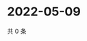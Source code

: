 # 2022-05-09

共 0 条

<!-- BEGIN WEIBO -->
<!-- 最后更新时间 Mon May 09 2022 18:15:09 GMT+0800 (China Standard Time) -->

<!-- END WEIBO -->
